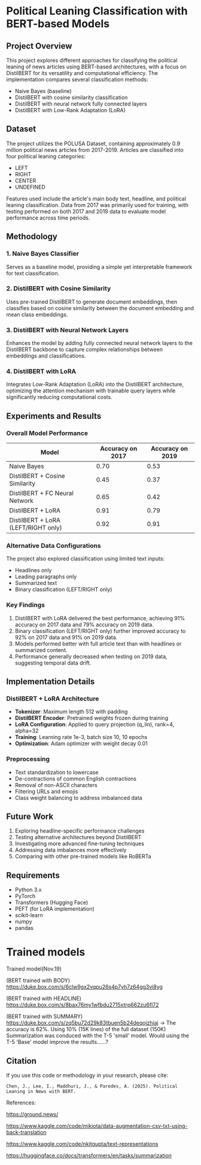 # Political Leaning Classification with BERT-based Models

## Project Overview
This project explores different approaches for classifying the political leaning of news articles using BERT-based architectures, with a focus on DistilBERT for its versatility and computational efficiency. The implementation compares several classification methods:

- Naive Bayes (baseline)
- DistilBERT with cosine similarity classification
- DistilBERT with neural network fully connected layers
- DistilBERT with Low-Rank Adaptation (LoRA)

## Dataset
The project utilizes the POLUSA Dataset, containing approximately 0.9 million political news articles from 2017-2019. Articles are classified into four political leaning categories:
- LEFT
- RIGHT
- CENTER
- UNDEFINED

Features used include the article's main body text, headline, and political leaning classification. Data from 2017 was primarily used for training, with testing performed on both 2017 and 2019 data to evaluate model performance across time periods.

## Methodology

### 1. Naive Bayes Classifier
Serves as a baseline model, providing a simple yet interpretable framework for text classification.

### 2. DistilBERT with Cosine Similarity
Uses pre-trained DistilBERT to generate document embeddings, then classifies based on cosine similarity between the document embedding and mean class embeddings.

### 3. DistilBERT with Neural Network Layers
Enhances the model by adding fully connected neural network layers to the DistilBERT backbone to capture complex relationships between embeddings and classifications.

### 4. DistilBERT with LoRA
Integrates Low-Rank Adaptation (LoRA) into the DistilBERT architecture, optimizing the attention mechanism with trainable query layers while significantly reducing computational costs.

## Experiments and Results

### Overall Model Performance
| Model | Accuracy on 2017 | Accuracy on 2019 |
|-------|------------------|------------------|
| Naive Bayes | 0.70 | 0.53 |
| DistilBERT + Cosine Similarity | 0.45 | 0.37 |
| DistilBERT + FC Neural Network | 0.65 | 0.42 |
| DistilBERT + LoRA | 0.91 | 0.79 |
| DistilBERT + LoRA (LEFT/RIGHT only) | 0.92 | 0.91 |

### Alternative Data Configurations
The project also explored classification using limited text inputs:
- Headlines only
- Leading paragraphs only
- Summarized text
- Binary classification (LEFT/RIGHT only)

### Key Findings
1. DistilBERT with LoRA delivered the best performance, achieving 91% accuracy on 2017 data and 79% accuracy on 2019 data.
2. Binary classification (LEFT/RIGHT only) further improved accuracy to 92% on 2017 data and 91% on 2019 data.
3. Models performed better with full article text than with headlines or summarized content.
4. Performance generally decreased when testing on 2019 data, suggesting temporal data drift.

## Implementation Details

### DistilBERT + LoRA Architecture
- **Tokenizer**: Maximum length 512 with padding
- **DistilBERT Encoder**: Pretrained weights frozen during training
- **LoRA Configuration**: Applied to query projection (q_lin), rank=4, alpha=32
- **Training**: Learning rate 1e-3, batch size 10, 10 epochs
- **Optimization**: Adam optimizer with weight decay 0.01

### Preprocessing
- Text standardization to lowercase
- De-contractions of common English contractions
- Removal of non-ASCII characters
- Filtering URLs and emojis
- Class weight balancing to address imbalanced data

## Future Work
1. Exploring headline-specific performance challenges
2. Testing alternative architectures beyond DistilBERT
3. Investigating more advanced fine-tuning techniques
4. Addressing data imbalances more effectively
5. Comparing with other pre-trained models like RoBERTa

## Requirements
- Python 3.x
- PyTorch
- Transformers (Hugging Face)
- PEFT (for LoRA implementation)
- scikit-learn
- numpy
- pandas

# Trained models
Trained model(Nov.19)

(BERT trained with BODY) https://duke.box.com/s/6clw9gx2vqpu26s4p7yh7z64gg3vi8yg

(BERT trained with HEADLINE) https://duke.box.com/s/8bax76my1wfbdu2715xtrp662zu6fl72

(BERT trained with SUMMARY) https://duke.box.com/s/zq5bu72d29k83tbuen5b24deqojzhiaj
 -> The accuracy is 62%. Using 10% (15K lines) of the full dataset (150K)
    Summarization was conduced with the T-5 'small' model. Would using the T-5 'Base' model improve the results......?

## Citation
If you use this code or methodology in your research, please cite:
```
Chen, J., Lee, I., Maddhuri, J., & Paredes, A. (2025). Political Leaning in News with BERT.
```

References:

https://ground.news/

https://www.kaggle.com/code/mikiota/data-augmentation-csv-txt-using-back-translation

https://www.kaggle.com/code/nkitgupta/text-representations

https://huggingface.co/docs/transformers/en/tasks/summarization

